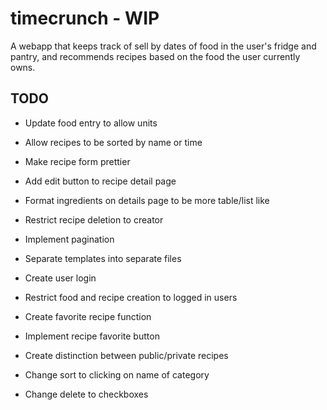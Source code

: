 # timecrunch - WIP

A webapp that keeps track of sell by dates of food in the user's fridge and pantry, and recommends recipes based on the food the user currently owns.

## TODO

* Update food entry to allow units

* Allow recipes to be sorted by name or time

* Make recipe form prettier

* Add edit button to recipe detail page

* Format ingredients on details page to be more table/list like

* Restrict recipe deletion to creator

* Implement pagination

* Separate templates into separate files

* Create user login

* Restrict food and recipe creation to logged in users

* Create favorite recipe function

* Implement recipe favorite button

* Create distinction between public/private recipes

* Change sort to clicking on name of category

* Change delete to checkboxes